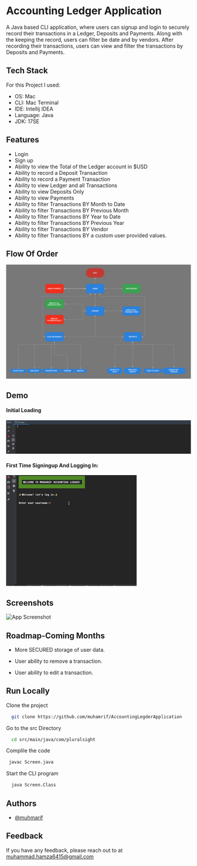 
# Accounting Ledger Application

A Java based CLI application, where users can signup and login to securely record their transactions in a Ledger, Deposits and Payments. Along with the keeping the record, users can filter be date and by vendors. After recording their transactions, users can view and filter the transactions by Deposits and Payments.


## Tech Stack

For this Project I used:
- OS: Mac
- CLI: Mac Terminal
- IDE: Intellij IDEA
- Language: Java
- JDK: 17SE


## Features

- Login
- Sign up
- Ability to view the Total of the Ledger account in $USD
- Ability to record a Deposit Transaction
- Ability to record a Payment Transaction
- Ability to view Ledger and all Transactions
- Ability to view Deposits Only
- Ability to view Payments
- Ability to filter Transactions BY Month to Date
- Ability to filter Transactions BY Previous Month
- Ability to filter Transactions BY Year to Date
- Ability to filter Transactions BY Previous Year
- Ability to filter Transactions BY Vendor
- Ability to filter Transactions BY a custom user provided values.

## Flow Of Order
![Legder Flow Chart.png](graphics%2FLegder%20Flow%20Chart.png)
## Demo

#### Initial Loading
![InitialLoading.gif](graphics%2FInitialLoading.gif)

#### First Time Signingup And Logging In:
![FirstTimeSigningUpAndLogginIn.gif](graphics%2FFirstTimeSigningUpAndLogginIn.gif)

## Screenshots


![App Screenshot](https://via.placeholder.com/468x300?text=App+Screenshot+Here)


## Roadmap-Coming Months

- More SECURED storage of user data.

- User ability to remove a transaction.

- User ability to edit a transaction.


## Run Locally

Clone the project

```bash
  git clone https://github.com/muhamrif/AccountingLegderApplication
```

Go to the src Directory

```bash
  cd src/main/java/com/pluralsight
```

Complile the code

```bash
 javac Screen.java
```

Start the CLI program

```bash
  java Screen.Class
```


## Authors

- [@muhmarif](https://www.github.com/muhamrif)


## Feedback

If you have any feedback, please reach out to at muhammad.hamza6415@gmail.com

